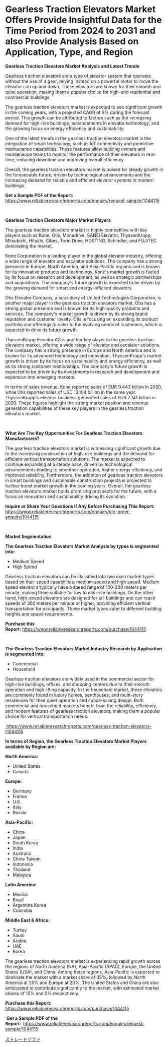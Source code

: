 <p><h1>Gearless Traction Elevators Market Offers Provide Insightful Data for the Time Period from 2024 to 2031 and also Provide Analysis Based on Application, Type, and Region</h1></p><p><strong>Gearless Traction Elevators Market Analysis and Latest Trends</strong></p>
<p><p>Gearless traction elevators are a type of elevator system that operates without the use of a gear, relying instead on a powerful motor to move the elevator cab up and down. These elevators are known for their smooth and quiet operation, making them a popular choice for high-end residential and commercial buildings.</p><p>The gearless traction elevators market is expected to see significant growth in the coming years, with a projected CAGR of 9% during the forecast period. This growth can be attributed to factors such as the increasing demand for high-rise buildings, advancements in elevator technology, and the growing focus on energy efficiency and sustainability.</p><p>One of the latest trends in the gearless traction elevators market is the integration of smart technology, such as IoT connectivity and predictive maintenance capabilities. These features allow building owners and maintenance teams to monitor the performance of their elevators in real-time, reducing downtime and improving overall efficiency.</p><p>Overall, the gearless traction elevators market is poised for steady growth in the foreseeable future, driven by technological advancements and the increasing demand for reliable and efficient elevator systems in modern buildings.</p></p>
<p><strong>Get a Sample PDF of the Report:&nbsp;</strong> <a href="https://www.reliableresearchreports.com/enquiry/request-sample/1044115">https://www.reliableresearchreports.com/enquiry/request-sample/1044115</a></p>
<p>&nbsp;</p>
<p><strong>Gearless Traction Elevators Major Market Players</strong></p>
<p><p>The gearless traction elevators market is highly competitive with key players such as Kone, Otis, Monadrive, SANEI Elevator, ThyssenKrupp, Mitsubishi, Hitachi, Cibes, Torin Drive, HOSTING, Schindler, and FUJITEC dominating the market. </p><p>Kone Corporation is a leading player in the global elevator industry, offering a wide range of elevator and escalator solutions. The company has a strong presence in Europe, North America, and Asia-Pacific regions and is known for its innovative products and technology. Kone's market growth is fueled by its focus on research and development, as well as strategic partnerships and acquisitions. The company's future growth is expected to be driven by the growing demand for smart and energy-efficient elevators.</p><p>Otis Elevator Company, a subsidiary of United Technologies Corporation, is another major player in the gearless traction elevators market. Otis has a strong global presence and is known for its high-quality products and services. The company's market growth is driven by its strong brand reputation and customer loyalty. Otis is focusing on expanding its product portfolio and offerings to cater to the evolving needs of customers, which is expected to drive its future growth.</p><p>ThyssenKrupp Elevator AG is another key player in the gearless traction elevators market, offering a wide range of elevator and escalator solutions. The company has a strong presence in Europe and North America and is known for its advanced technology and innovation. ThyssenKrupp's market growth is driven by its focus on sustainability and energy efficiency, as well as its strong customer relationships. The company's future growth is expected to be driven by its investments in research and development and expansion into emerging markets.</p><p>In terms of sales revenue, Kone reported sales of EUR 9.443 billion in 2020, while Otis reported sales of USD 13.104 billion in the same year. ThyssenKrupp's elevator business generated sales of EUR 7.741 billion in 2020. These figures highlight the strong market position and revenue generation capabilities of these key players in the gearless traction elevators market.</p></p>
<p>&nbsp;</p>
<p><strong>What Are The Key Opportunities For Gearless Traction Elevators Manufacturers?</strong></p>
<p><p>The gearless traction elevators market is witnessing significant growth due to the increasing construction of high-rise buildings and the demand for efficient vertical transportation solutions. The market is expected to continue expanding at a steady pace, driven by technological advancements leading to smoother operation, higher energy efficiency, and improved reliability. Furthermore, the adoption of gearless traction elevators in smart buildings and sustainable construction projects is projected to further boost market growth in the coming years. Overall, the gearless traction elevators market holds promising prospects for the future, with a focus on innovation and sustainability driving its evolution.</p></p>
<p><strong>Inquire or Share Your Questions If Any Before Purchasing This Report:</strong> <a href="https://www.reliableresearchreports.com/enquiry/pre-order-enquiry/1044115">https://www.reliableresearchreports.com/enquiry/pre-order-enquiry/1044115</a></p>
<p>&nbsp;</p>
<p><strong>Market Segmentation</strong></p>
<p><strong>The Gearless Traction Elevators Market Analysis by types is segmented into:</strong></p>
<p><ul><li>Medium Speed</li><li>High Speed</li></ul></p>
<p><p>Gearless traction elevators can be classified into two main market types based on their speed capabilities: medium speed and high speed. Medium speed elevators typically have a speed range of 100-200 meters per minute, making them suitable for low to mid-rise buildings. On the other hand, high-speed elevators are designed for tall buildings and can reach speeds of 300 meters per minute or higher, providing efficient vertical transportation for occupants. These market types cater to different building heights and speed requirements.</p></p>
<p><strong>Purchase this Report:&nbsp;</strong><a href="https://www.reliableresearchreports.com/purchase/1044115">https://www.reliableresearchreports.com/purchase/1044115</a></p>
<p>&nbsp;</p>
<p><strong>The Gearless Traction Elevators Market Industry Research by Application is segmented into:</strong></p>
<p><ul><li>Commercial</li><li>Household</li></ul></p>
<p><p>Gearless traction elevators are widely used in the commercial sector for high-rise buildings, offices, and shopping centers due to their smooth operation and high lifting capacity. In the household market, these elevators are commonly found in luxury homes, penthouses, and multi-story residences for their quiet operation and space-saving design. Both commercial and household markets benefit from the reliability, efficiency, and modern features of gearless traction elevators, making them a popular choice for vertical transportation needs.</p></p>
<p><a href="https://www.reliableresearchreports.com/gearless-traction-elevators-r1044115">&nbsp;https://www.reliableresearchreports.com/gearless-traction-elevators-r1044115</a></p>
<p><strong>In terms of Region, the Gearless Traction Elevators Market Players available by Region are:</strong></p>
<p>
    <p> <strong> North America: </strong>
        <ul>
            <li>United States</li>
            <li>Canada</li>
        </ul>
        </p> 
    <p> <strong> Europe: </strong>
        <ul>
            <li>Germany</li>
            <li>France</li>
            <li>U.K.</li>
            <li>Italy</li>
            <li>Russia</li>
        </ul>
        </p> 
    <p> <strong> Asia-Pacific: </strong>
        <ul>
            <li>China</li>
            <li>Japan</li>
            <li>South Korea</li>
            <li>India</li>
            <li>Australia</li>
            <li>China Taiwan</li>
            <li>Indonesia</li>
            <li>Thailand</li>
            <li>Malaysia</li>
        </ul>
        </p> 
    <p> <strong> Latin America: </strong>
        <ul>
            <li>Mexico</li>
            <li>Brazil</li>
            <li>Argentina Korea</li>
            <li>Colombia</li>
        </ul>
        </p> 
    <p> <strong> Middle East & Africa: </strong>
        <ul>
            <li>Turkey</li>
            <li>Saudi</li>
            <li>Arabia</li>
            <li>UAE</li>
            <li>Korea</li>
        </ul>
    </p>
    </p>
<p><p>The gearless traction elevators market is experiencing rapid growth across the regions of North America (NA), Asia-Pacific (APAC), Europe, the United States (USA), and China. Among these regions, Asia-Pacific is expected to dominate the market with a market share of 35%, followed by North America at 25% and Europe at 20%. The United States and China are also anticipated to contribute significantly to the market, with estimated market shares of 15% and 5% respectively.</p></p>
<p><strong>Purchase this Report: </strong><a href="https://www.reliableresearchreports.com/purchase/1044115">https://www.reliableresearchreports.com/purchase/1044115</a></p>
<p>&nbsp;<strong>Get a Sample PDF of the Report:&nbsp;&nbsp;</strong><a href="https://www.reliableresearchreports.com/enquiry/request-sample/1044115">https://www.reliableresearchreports.com/enquiry/request-sample/1044115</a></p>
<p><strong></strong></p>
<p><p><a href="https://github.com/one-cool-chick/Market-Research-Report-List-1/blob/main/881538234441.md">ストレートソファ</a></p></p>